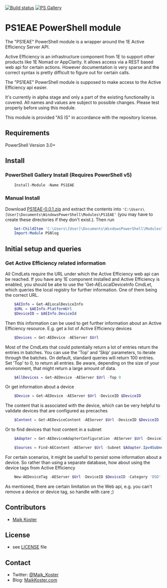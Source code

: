 ﻿[![Build status](https://ci.appveyor.com/api/projects/status/7mfb39slx2s8yuok/branch/master?svg=true)](https://ci.appveyor.com/project/MKoster/ps1eae/branch/master) [![PS Gallery](https://img.shields.io/badge/install-PS%20Gallery-blue.svg)](https://www.powershellgallery.com/packages/PS1EAE)

# PS1EAE PowerShell module

The "PS1EAE" PowerShell module is a wrapper around the 1E Active Efficiency Server API.

Active Efficiency is an infrastructure component from 1E to support other products like 1E Nomad or AppClarity. It allows access via a REST based web api for certain actions. However documentation is very sparse and the correct syntax is pretty difficult to figure out for certain calls.

The "PS1EAE" PowerShell module is supposed to make access to the Active Efficiency api easier.

It's currently in alpha stage and only a part of the existing functionality is covered. All names and values are subject to possible changes. Please test properly before using this module.

This module is provided "AS IS" in accordance with the repository license.

## Requirements

PowerShell Version 3.0+

## Install

### PowerShell Gallery Install (Requires PowerShell v5)

```powershell
    Install-Module -Name PS1EAE
```

### Manual Install

Download [PS1EAE-0.0.1.zip](https://github.com/MaikKoster/PS1EAE/releases/download/v0.0.1/PS1EAE-0.0.1.zip) and extract the contents into `'C:\Users\[User]\Documents\WindowsPowerShell\Modules\PS1EAE'` (you may have to create these directories if they don't exist.). Then run

```powershell
    Get-ChildItem 'C:\Users\[User]\Documents\WindowsPowerShell\Modules\PS1EAE\' -Recurse | Unblock-File
    Import-Module PSNlog
```

## Initial setup and queries

### Get Active Efficiency related information

All CmdLets require the URL under which the Active Efficiency web api can be reached. If you have any 1E component installed and Active Efficiency is enabled, you should be abe to use the 'Get-AELocalDeviceInfo CmdLet, which queries the local registry for further information. One of them being the correct URL.

```powershell
    $AEInfo = Get-AELocalDeviceInfo
    $URL = $AEInfo.PlatformUrl
    $DeviceID = $AEInfo.DeviceId
```

Then this information can be used to get further information about an Active Efficiency resource. E.g. get a list of Active Efficiency devices

```powershell
    $Devices = Get-AEDevice -AEServer $Url
```

Most of the CmdLets that could potentially return a lot of entries return the entries in batches. You can use the 'Top' and 'Skip' parameters, to iterate through the batches. On default, standard queries will return 100 entries. Set 'Top' to 0, to return all entries. Be aware, depending on the size of your environment, that might return a large amount of data.

```powershell
    $AllDevices = Get-AEDevice -AEServer $Url -Top 0
```

Or get information about a device

```powershell
    $Device = Get-AEDevice -AEServer $Url -DeviceID $DeviceID
```

The content that is associated with the device, which can be very helpful to validate devices that are configured as precaches

```powershell
    $Content = Get-AEDeviceContent -AEServer $Url -DeviceID $DeviceID
```

Or to find devices that host content in a subnet

```powershell
    $Adapter = Get-AEDeviceAdapterConfiguration -AEServer $Url -DeviceID $DeviceID

    $Sources = Find-AEContent -AEServer $Url -Subnet $Adapter.Ipv4Subnet -Content TST012345 -Version 1 -Extend Subnet
```

For certain scenarios, it might be usefull to persist some information about a device. So rather than using a separate database, how about using the device tags from Active Efficiency

```powershell
    New-AEDeviceTag -AEServer $Url -DeviceID $DeviceID -Category 'OSD' -Name 'InstallO365' -Value 'YES'
```

As mentioned, there are certain limitation on the Web api, e.g. you can't remove a device or device tag, so handle with care ;)

## Contributors

* [Maik Koster](https://github.com/MaikKoster)

## License

* see [LICENSE](LICENSE) file

## Contact

* Twitter: [@Maik_Koster](https://twitter.com/Maik_Koster)
* Blog: [MaikKoster.com](http://MaikKoster.com/)
